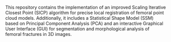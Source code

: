 This repository contains the implementation of an improved Scaling Iterative Closest Point (SICP) algorithm for precise local registration of femoral point cloud models. Additionally, it includes a Statistical Shape Model (SSM) based on Principal Component Analysis (PCA) and an interactive Graphical User Interface (GUI) for segmentation and morphological analysis of femoral fractures in 3D images.
